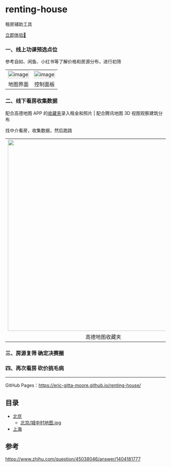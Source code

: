 # renting-house
租房辅助工具

[立即体验🚀](https://eric-gitta-moore.github.io/renting-house/上海)

<!--<img width="1920" alt="image" src="https://github.com/user-attachments/assets/705217c6-d43f-46fb-a7d5-4d3015a809d3" />-->

### 一、线上功课预选点位
参考自如、闲鱼、小红书等了解价格和房源分布，进行初筛

<table>
  <tr>
    <td><img width="100%" alt="image" src="https://github.com/user-attachments/assets/e15814ab-bfd5-43fd-bdcb-9829eb3f1401" /></td>
    <td><img width="100%" alt="image" src="https://github.com/user-attachments/assets/e6945654-40fc-4fdf-9f06-1dea7b34ef0c" /></td>
  </tr>
  <tr align="center">
    <td>地图界面</td>
    <td>控制面板</td>
  </tr>
</table>

### 二、线下看房收集数据
配合高德地图 APP 的[收藏夹](https://www.zhihu.com/question/21013840/answer/2243397920)录入租金和照片 | 配合腾讯地图 3D 视图观察建筑分布

找中介看房，收集数据，然后跑路

<table>
  <tr align="center">
    <td><img height="600px" src="https://github.com/user-attachments/assets/d380806e-85ce-4b5a-b42a-427de6aaca25" /></td>
    <td><img height="600px" src="https://github.com/user-attachments/assets/5bebe7b4-022e-44da-a444-2126b256d466" /></td>
  </tr>
  <tr align="center">
    <td>高德地图收藏夹</td>
    <td>腾讯地图 3D 看建筑</td>
  </tr>
</table>

### 三、房源复筛 确定决赛圈

### 四、再次看房 砍价挑毛病

---
GitHub Pages：https://eric-gitta-moore.github.io/renting-house/

## 目录
- [北京](北京)
  - [北京/城中村地图.jpg](北京/城中村地图.jpg)
- [上海](上海)

## 参考
https://www.zhihu.com/question/45038046/answer/1404181777
